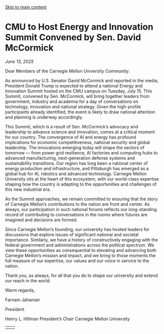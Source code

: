 [Skip to main content](https://www.cmu.edu/leadership/president/campus-comms/06-13-25#main-content)

# CMU to Host Energy and Innovation Summit Convened by Sen. David McCormick

_June 13, 2025_

Dear Members of the Carnegie Mellon University Community:

As announced by U.S. Senator David McCormick and reported in the media, President Donald Trump is expected to attend a national Energy and Innovation Summit hosted on the CMU campus on Tuesday, July 15. This Summit, convened by Sen. McCormick, will bring together leaders from government, industry and academia for a day of conversations on technology, innovation and national strategy. Given the high-profile participants already identified, the event is likely to draw national attention and planning is underway accordingly.

This Summit, which is a result of Sen. McCormick’s advocacy and leadership to advance science and innovation, comes at a critical moment for our country. The convergence of AI and energy has profound implications for economic competitiveness, national security and global leadership. The innovations emerging today will shape the sectors of tomorrow — from power grid resilience, AI factories and computing hubs to advanced manufacturing, next-generation defense systems and sustainability transitions. Our region has long been a national center of energy production and infrastructure, and Pittsburgh has emerged as a global hub for AI, robotics and advanced technology. Carnegie Mellon University sits at the heart of this ecosystem, with our world-class expertise shaping how the country is adapting to the opportunities and challenges of this new industrial era.

As the Summit approaches, we remain committed to ensuring that the story of Carnegie Mellon’s contributions to the nation are front and center. As always, our participation in such national forums reflects our long-standing record of contributing to conversations in the rooms where futures are imagined and decisions are formed.

Since Carnegie Mellon’s founding, our university has hosted leaders for discussions that explore issues of significant national and societal importance. Similarly, we have a history of constructively engaging with the federal government and administrations across the political spectrum. We view these opportunities as consequential to elevating and advancing both Carnegie Mellon’s mission and impact, and we bring to those moments the full measure of our expertise, our values and our voice in service to the nation.

Thank you, as always, for all that you do to shape our university and extend our reach in the world.

Warm regards,

Farnam Jahanian

President

Henry L. Hillman President’s Chair Carnegie Mellon University

|     |     |
| --- | --- |
|  |  |
